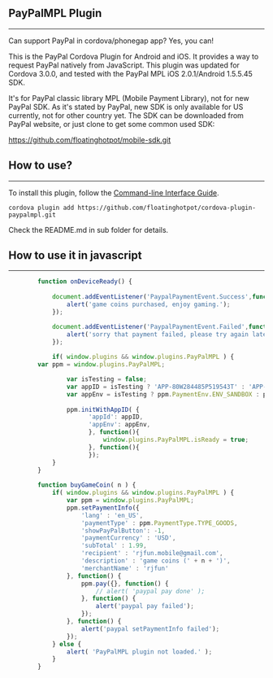 ## PayPalMPL Plugin ##
---------------------------
Can support PayPal in cordova/phonegap app? Yes, you can!
 
This is the PayPal Cordova Plugin for Android and iOS. It provides a way to request PayPal natively from JavaScript. 
This plugin was updated for Cordova 3.0.0, and tested with the PayPal MPL iOS 2.0.1/Android 1.5.5.45 SDK.

It's for PayPal classic library MPL (Mobile Payment Library), not for new PayPal SDK. As it's stated by PayPal, new SDK is only available for US currently, not for other country yet. The SDK can be downloaded from PayPal website, or just clone to get some common used SDK: 

https://github.com/floatinghotpot/mobile-sdk.git

## How to use? ##
---------------------------
To install this plugin, follow the [Command-line Interface Guide](http://cordova.apache.org/docs/en/edge/guide_cli_index.md.html#The%20Command-line%20Interface).

    cordova plugin add https://github.com/floatinghotpot/cordova-plugin-paypalmpl.git

Check the README.md in sub folder for details.

## How to use it in javascript ##
---------------------------------

```javascript
        function onDeviceReady() {
        	
            document.addEventListener('PaypalPaymentEvent.Success',function(){
            	alert('game coins purchased, enjoy gaming.');
            });

            document.addEventListener('PaypalPaymentEvent.Failed',function(){
            	alert('sorry that payment failed, please try again later.');
            });
            
            if( window.plugins && window.plugins.PayPalMPL ) {
		var ppm = window.plugins.PayPalMPL;

            	var isTesting = false;
            	var appID = isTesting ? 'APP-80W284485P519543T' : 'APP-0HN45655HA567492N';
                var appEnv = isTesting ? ppm.PaymentEnv.ENV_SANDBOX : ppm.PaymentEnv.ENV_LIVE;
				
                ppm.initWithAppID( {
            	      'appId': appID,
            	      'appEnv': appEnv,
            	      }, function(){
            	    	  window.plugins.PayPalMPL.isReady = true;
            	      }, function(){
            	      });
        	}
        }
        
        function buyGameCoin( n ) {
            if( window.plugins && window.plugins.PayPalMPL ) {
            	var ppm = window.plugins.PayPalMPL;
            	ppm.setPaymentInfo({
        			'lang' : 'en_US',
        			'paymentType' : ppm.PaymentType.TYPE_GOODS,
        			'showPayPalButton': -1,
            		'paymentCurrency' : 'USD',
            		'subTotal' : 1.99,
            		'recipient' : 'rjfun.mobile@gmail.com',
            		'description' : 'game coins (' + n + ')',
            		'merchantName' : 'rjfun'
            	}, function() {
            		ppm.pay({}, function() {
            			// alert( 'paypal pay done' );
            		}, function() {
            			alert('paypal pay failed');
            		});
            	}, function() {
            		alert('paypal setPaymentInfo failed');
            	});
            } else {
            	alert( 'PayPalMPL plugin not loaded.' );
            }
        }
``` 
